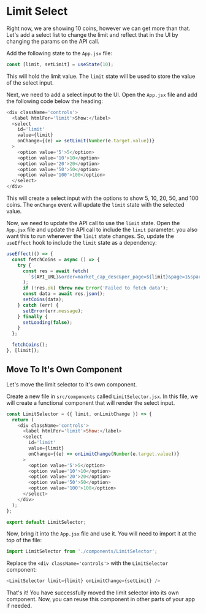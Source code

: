 # Limit Select

Right now, we are showing 10 coins, however we can get more than that. Let's add a select list to change the limit and reflect that in the UI by changing the params on the API call.

Add the following state to the `App.jsx` file:

```javascript
const [limit, setLimit] = useState(10);
```

This will hold the limit value. The `limit` state will be used to store the value of the select input.

Next, we need to add a select input to the UI. Open the `App.jsx` file and add the following code below the heading:

```javascript
<div className='controls'>
  <label htmlFor='limit'>Show:</label>
  <select
    id='limit'
    value={limit}
    onChange={(e) => setLimit(Number(e.target.value))}
  >
    <option value='5'>5</option>
    <option value='10'>10</option>
    <option value='20'>20</option>
    <option value='50'>50</option>
    <option value='100'>100</option>
  </select>
</div>
```

This will create a select input with the options to show 5, 10, 20, 50, and 100 coins. The `onChange` event will update the `limit` state with the selected value.

Now, we need to update the API call to use the `limit` state. Open the `App.jsx` file and update the API call to include the `limit` parameter. you also want this to run whenever the `limit` state changes. So, update the `useEffect` hook to include the `limit` state as a dependency:

```javascript
useEffect(() => {
  const fetchCoins = async () => {
    try {
      const res = await fetch(
        `${API_URL}&order=market_cap_desc&per_page=${limit}&page=1&sparkline=false`
      );
      if (!res.ok) throw new Error('Failed to fetch data');
      const data = await res.json();
      setCoins(data);
    } catch (err) {
      setError(err.message);
    } finally {
      setLoading(false);
    }
  };

  fetchCoins();
}, [limit]);
```

## Move To It's Own Component

Let's move the limit selector to it's own component. 

Create a new file in `src/components` called `LimitSelector.jsx`. In this file, we will create a functional component that will render the select input.

```javascript
const LimitSelector = ({ limit, onLimitChange }) => {
  return (
    <div className='controls'>
      <label htmlFor='limit'>Show:</label>
      <select
        id='limit'
        value={limit}
        onChange={(e) => onLimitChange(Number(e.target.value))}
      >
        <option value='5'>5</option>
        <option value='10'>10</option>
        <option value='20'>20</option>
        <option value='50'>50</option>
        <option value='100'>100</option>
      </select>
    </div>
  );
};

export default LimitSelector;
```

Now, bring it into the `App.jsx` file and use it. You will need to import it at the top of the file:

```javascript
import LimitSelector from './components/LimitSelector';
```

Replace the `<div className='controls'>` with the `LimitSelector` component:

```javascript
<LimitSelector limit={limit} onLimitChange={setLimit} />
```

That's it! You have successfully moved the limit selector into its own component. Now, you can reuse this component in other parts of your app if needed.